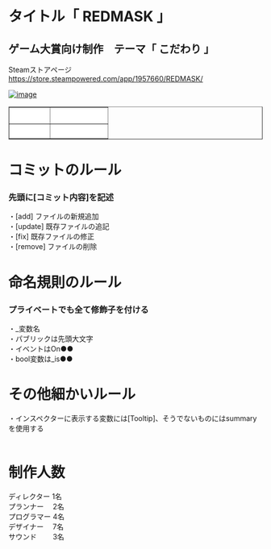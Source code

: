 <h1> タイトル「 REDMASK 」 </h1>
<h2>ゲーム大賞向け制作　テーマ「 こだわり 」</h2>

Steamストアページ
https://store.steampowered.com/app/1957660/REDMASK/

[![image](https://github.com/KentoAoyama/GameAward2023-REDMASK-/assets/106291245/b21a5023-31ca-4eb6-8ceb-d07d29d5e8ab)](https://www.youtube.com/watch?v=D-sdJcDz--U&list=TLGGN_h7eKcQWnwwNjEyMjAyMw)

<tr>
<table border="1" width="300">
</tr>
<tr>
<th bgcolor="#FFFFFF"><font color="#FFFFFF">エンジン</font></th>
<th bgcolor="#FFFFFF"><font color="#FFFFFF">バージョン</font></th>
</tr>
<tr>
<th bgcolor="#FFFFFF"><font color="#FFFFFF">Unity</font></th>
<th bgcolor="#FFFFFF"><font color="#FFFFFF">2021.3.15f1</font></th>
</tr>
</table>

<h1> コミットのルール </h1>
<h3> 先頭に[コミット内容]を記述 </h3>
・[add] ファイルの新規追加<br>
・[update] 既存ファイルの追記<br>
・[fix] 既存ファイルの修正<br>
・[remove] ファイルの削除<br>

<h1> 命名規則のルール </h1>
<h3> プライベートでも全て修飾子を付ける </h3>
・_変数名<br>
・パブリックは先頭大文字<br>
・イベントはOn●●<br>
・bool変数は_is●●<br>

<h1> その他細かいルール </h1>
・インスペクターに表示する変数には[Tooltip]、そうでないものにはsummaryを使用する<br>

<br>
<h1> 制作人数 </h1>
ディレクター 1名<br>
プランナー　 2名<br>
プログラマー 4名<br>
デザイナー　 7名<br>
サウンド　　 3名<br>
